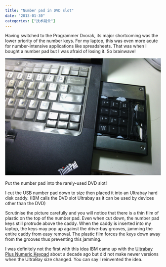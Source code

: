 ```yaml
---
title: "Number pad in DVD slot"
date: "2013-01-30"
categories: ["技术副业"]
---
```


Having switched to the Programmer Dvorak, its major shortcoming was the lower priority of the number keys. For my laptop, this was even more acute for number-intensive applications like spreadsheets. That was when I bought a number pad but I was afraid of losing it. So brainwave!

![Numpad in UltraBay](images/numpad-dvd.jpg)

Put the number pad into the rarely-used DVD slot!

I cut the USB number pad down to size then placed it into an Ultrabay hard disk caddy. (IBM calls the DVD slot Ultrabay as it can be used by devices other than the DVD)

Scrutinise the picture carefully and you will notice that there is a thin film of plastic on the top of the number pad. Even when cut down, the number pad keys still protrude above the caddy. When the caddy is inserted into my laptop, the keys may pop up against the drive-bay grooves, jamming the entire caddy from easy removal. The plastic film forces the keys down away from the grooves thus preventing this jamming.

I was definitely not the first with this idea IBM came up with the [Ultrabay Plus Numeric Keypad](http://www.thinkwiki.org/wiki/Ultrabay_Plus_Numeric_Keypad) about a decade ago but did not make newer versions when the UltraBay size changed. You can say I reinvented the idea.
